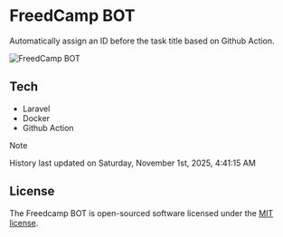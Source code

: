 # FreedCamp BOT

Automatically assign an ID before the task title based on Github Action.

![FreedCamp BOT](https://repository-images.githubusercontent.com/737932867/7d34798b-2680-471c-b089-a78a718d3d6a)

## Tech

- Laravel
- Docker
- Github Action

> [!NOTE]  
> History last updated on Saturday, November 1st, 2025, 4:41:15 AM

## License

The Freedcamp BOT is open-sourced software licensed under the [MIT license](https://opensource.org/licenses/MIT).
